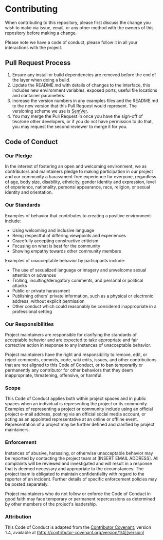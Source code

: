 # Contributing

When contributing to this repository, please first discuss the change you wish to make via
issue, email, or any other method with the owners of this repository before making a
change.

Please note we have a code of conduct, please follow it in all your interactions with the
project.

## Pull Request Process

1. Ensure any install or build dependencies are removed before the end of the layer when
   doing a build.
2. Update the README.md with details of changes to the interface, this includes new
   environment variables, exposed ports, useful file locations and container parameters.
3. Increase the version numbers in any examples files and the README.md to the new version
   that this Pull Request would represent. The versioning scheme we use is
   [SemVer](http://semver.org/).
4. You may merge the Pull Request in once you have the sign-off of two/one other
   developers, or if you do not have permission to do that, you may request the second
   reviewer to merge it for you.

## Code of Conduct

### Our Pledge

In the interest of fostering an open and welcoming environment, we as contributors and
maintainers pledge to making participation in our project and our community a
harassment-free experience for everyone, regardless of age, body size, disability,
ethnicity, gender identity and expression, level of experience, nationality, personal
appearance, race, religion, or sexual identity and orientation.

### Our Standards

Examples of behavior that contributes to creating a positive environment include:

- Using welcoming and inclusive language
- Being respectful of differing viewpoints and experiences
- Gracefully accepting constructive criticism
- Focusing on what is best for the community
- Showing empathy towards other community members

Examples of unacceptable behavior by participants include:

- The use of sexualized language or imagery and unwelcome sexual attention or advances
- Trolling, insulting/derogatory comments, and personal or political attacks
- Public or private harassment
- Publishing others' private information, such as a physical or electronic address,
  without explicit permission
- Other conduct which could reasonably be considered inappropriate in a professional
  setting

### Our Responsibilities

Project maintainers are responsible for clarifying the standards of acceptable behavior
and are expected to take appropriate and fair corrective action in response to any
instances of unacceptable behavior.

Project maintainers have the right and responsibility to remove, edit, or reject comments,
commits, code, wiki edits, issues, and other contributions that are not aligned to this
Code of Conduct, or to ban temporarily or permanently any contributor for other behaviors
that they deem inappropriate, threatening, offensive, or harmful.

### Scope

This Code of Conduct applies both within project spaces and in public spaces when an
individual is representing the project or its community. Examples of representing a
project or community include using an official project e-mail address, posting via an
official social media account, or acting as an appointed representative at an online or
offline event. Representation of a project may be further defined and clarified by project
maintainers.

### Enforcement

Instances of abusive, harassing, or otherwise unacceptable behavior may be reported by
contacting the project team at [INSERT EMAIL ADDRESS]. All complaints will be reviewed and
investigated and will result in a response that is deemed necessary and appropriate to the
circumstances. The project team is obligated to maintain confidentiality with regard to
the reporter of an incident. Further details of specific enforcement policies may be
posted separately.

Project maintainers who do not follow or enforce the Code of Conduct in good faith may
face temporary or permanent repercussions as determined by other members of the project's
leadership.

### Attribution

This Code of Conduct is adapted from the [Contributor Covenant][homepage], version 1.4,
available at [http://contributor-covenant.org/version/1/4][version]

[homepage]: http://contributor-covenant.org
[version]: http://contributor-covenant.org/version/1/4/
